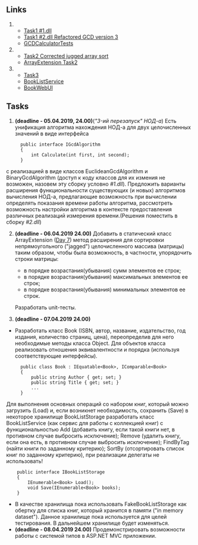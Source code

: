 ## Links
1. - [Task1 #1.dll](https://github.com/mtsyvis/.NET-Training.-Spring-2019/tree/master/NET1.S.2019.Tsyvis.08/NET1.S.2019.Tsyvis.08) 
   - [Task1 #2.dll Refactored GCD version 3](https://github.com/mtsyvis/.NET-Training.-Spring-2019/tree/master/NET1.S.2019.Tsyvis.08/GcdCalculationDecorator)
   - [GCDCalculatorTests](https://github.com/mtsyvis/.NET-Training.-Spring-2019/blob/master/NET1.S.2019.Tsyvis.08/NET1.S.2019.Tsyvis.08.Tests/GCDCalculatorTests.cs)

2. - [Task2 Corrected jugged array sort](https://github.com/mtsyvis/.NET-Training.-Spring-2019/tree/master/NET1.S.2019.Tsyvis.07/NET1.S.2019.Tsyvis.07/Sort%20jagged%20array)
   - [ArrayExtension Task2](https://github.com/mtsyvis/.NET-Training.-Spring-2019/blob/master/NET1.S.2019.Tsyvis.07/NET1.S.2019.Tsyvis.07/ArrayExtension.cs)

3. - [Task3](https://github.com/mtsyvis/.NET-Training.-Spring-2019/tree/master/NET1.S.2019.Tsyvis.08/BookService)
   - [BookListService](https://github.com/mtsyvis/.NET-Training.-Spring-2019/blob/master/NET1.S.2019.Tsyvis.08/BookService/Services/BookListService.cs)
   - [BookWebUI](https://github.com/mtsyvis/.NET-Training.-Spring-2019/tree/master/NET1.S.2019.Tsyvis.08/BookWebUI)

## Tasks

1. **(deadline - 05.04.2019, 24.00)**(*"3-ий перезапуск" НОД-а*) Есть унификация алгоритма нахождения НОД-а для двух целочисленных значений в виде интерфейса 

		 public interface IGcdAlgorithm
		 {
		     int Calculate(int first, int second);
		 }
		 
c реализацией в виде классов EuclideanGcdAlgorithm и BinaryGcdAlgorithm (доступ к коду классов для их измения не возможен, назовем эту сборку условно *#1.dll*). Предложить варианты расширения функциональности существующих (и новых) алгоритмов вычисления НОД-а, предлагающие возможность при вычислении определять показания времени работы алгоритма, рассмотреть возможность настройки алгоритма в контексте предоставления различных реализаций измерения времени.(Решения поместить в сборку *#2.dll*) 

2. **(deadline - 06.04.2019 24.00)** Добавить в статический класс ArrayExtension ([Day 7](https://github.com/AnzhelikaKravchuk/.NET-Training.-Spring-2019/tree/master/Day%207%20-%2002.04.2019)) метод расширения для сортировки непрямоугольного ("jagged") целочисленного массива (матрицы) таким образом, чтобы была возможность, в частности, упорядочить строки матрицы:
   - в порядке возрастания(убывания) сумм элементов ее строк;
   - в порядке возрастания(убывания) максимальных элементов ее строк;
   - в порядке возрастания(убывания) минимальных элементов ее строк.
   
   Разработать unit-тесты.

3. **(deadline - 07.04.2019 24.00)** 
- Разработать класс Book (ISBN, автор, название, издательство, год издания, количество страниц, цена), переопределив для него необходимые методы класса Object. Для объектов класса реализовать отношения эквивалентности и порядка (используя соответствующие интерфейсы). 

		public class Book : IEquatable<Book>, IComparable<Book>
		{
		    public string Author { get; set; }
		    public string Title { get; set; }
		    ...
		}
		
Для выполнения основных операций со набором книг, который можно загрузить (Load) и, если возникнет необходимость, сохранить (Save) в некоторое хранилище BookListStorage разработать класс BookListService (как сервис для работы с коллекцией книг) с функциональностью Add (добавить книгу, если такой книги нет, в противном случае выбросить исключение); Remove (удалить книгу, если она есть, в противном случае выбросить исключение); FindByTag (найти книги по заданному критерию); SortBy (отсортировать список книг по заданному критерию), при реализации делегаты не использовать! 
		
		public interface IBookListStorage
		{
		    IEnumerable<Book> Load();
		    void Save(IEnumerable<Book> books);
		}
		
- В качестве хранилища пока использовать FakeBookListStorage как обертку для списка книг, который хранится в памяти ("in memory dataset"). Данное хранилище пока используется для целей тестирования. В дальнейшем хранилище будет изменяться.
- **(deadline - 08.04.2019 24.00)** Продемонстрировать возможности работы с системой типов в ASP.NET MVC приложении.
   
